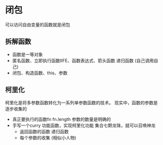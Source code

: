 # 闭包
可以访问自由变量的函数就是闭包

## 拆解函数
- 函数是一等对象
- 匿名函数、立即执行函数IIFE、函数表达式、箭头函数 递归函数 (自己调用自己)
- 闭包、构造函数、this、参数

## 柯里化
柯里化是将多参数函数转化为一系列单参数函数的技术。
现实中，函数的参数是逐步收集的
- 真正要执行的函数fn  fn.length 参数的数量是明确的
- 手写一个curry 功能函数，实现柯里化功能
  集合七颗龙珠，就可以召唤神龙
  - 返回函数的函数 递归函数
  - 每个参数的收集 (相似小人物)